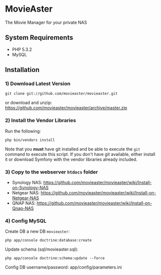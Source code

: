 MovieAster
==========

The Movie Manager for your private NAS

System Requirements
-------------------
  - PHP 5.3.2
  - MySQL

Installation
------------
### 1) Download Latest Version

    git clone git://github.com/movieaster/movieaster.git

or download and unzip:
https://github.com/movieaster/movieaster/archive/master.zip


### 2) Install the Vendor Libraries
Run the following:

    php bin/vendors install

Note that you **must** have git installed and be able to execute the `git`
command to execute this script. If you don't have git available, either install
it or download Symfony with the vendor libraries already included.

### 3) Copy to the webserver `htdocs` folder
  - Synology NAS: https://github.com/movieaster/movieaster/wiki/Install-on-Synology-NAS
  - Netgear NAS: https://github.com/movieaster/movieaster/wiki/Install-on-Netgear-NAS
  - QNAP NAS: https://github.com/movieaster/movieaster/wiki/Install-on-Qnap-NAS

### 4) Config MySQL
Create DB a new DB `movieaster`:

    php app/console doctrine:database:create

Update schema (sql/movieaster.sql):

    php app/console doctrine:schema:update --force

Config DB username/password: app/config/parameters.ini

